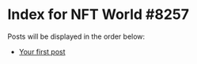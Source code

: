 # Index for NFT World #8257
Posts will be displayed in the order below:

- [Your first post](./001-first.md)

